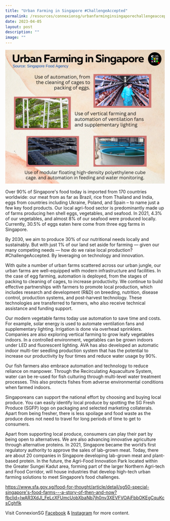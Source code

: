 ```yaml
---
title: "Urban Farming in Singapore #ChallengeAccepted"
permalink: /resources/connexionsg/urbanfarminginsingaporechallengeaccepted/
date: 2023-04-05
layout: post
description: ""
image: ""
---
```

![](/images/connexionsg/2023/urban%20farming.png)



Over 90% of Singapore's food today is imported from 170 countries worldwide: our meat from as far as Brazil, rice from Thailand and India, eggs from countries including Ukraine, Poland, and Spain – to name just a few key food products. Our local agri-food sector is predominantly made up of farms producing hen shell eggs, vegetables, and seafood. In 2021, 4.3% of our vegetables, and almost 8% of our seafood were produced locally. Currently, 30.5% of eggs eaten here come from three egg farms in Singapore.

By 2030, we aim to produce 30% of our nutritional needs locally and sustainably. But with just 1% of our land set aside for farming — given our many competing needs — how do we raise local production? #ChallengeAccepted. By leveraging on technology and innovation.

With quite a number of urban farms scattered across our urban jungle, our urban farms are well-equipped with modern infrastructure and facilities. In the case of egg farming, automation is deployed, from the stages of packing to cleaning of cages, to increase productivity. We continue to build effective partnerships with farmers to promote local production, which includes research and development (R&D) on breeding, nutrition, disease control, production systems, and post-harvest technology. These technologies are transferred to farmers, who also receive technical assistance and funding support.

Our modern vegetable farms today use automation to save time and costs. For example, solar energy is used to automate ventilation fans and supplementary lighting. Irrigation is done via overhead sprinklers. Companies are also exploring vertical farming to grow leafy vegetables indoors. In a controlled environment, vegetables can be grown indoors under LED and fluorescent lighting. AVA has also developed an automatic indoor multi-tier seedling production system that has the potential to increase our productivity by four times and reduce water usage by 90%.

Our fish farmers also embrace automation and technology to reduce reliance on manpower. Through the Recirculating Aquaculture System, water can be re-used for fish culturing through multi-level water treatment processes. This also protects fishes from adverse environmental conditions when farmed indoors.

Singaporeans can support the national effort by choosing and buying local produce. You can easily identify local produce by spotting the SG Fresh Produce (SGFP) logo on packaging and selected marketing collaterals. Apart from being fresher, there is less spoilage and food waste as the produce does not need to travel for long periods of time to get to consumers.

Apart from supporting local produce, consumers can play their part by being open to alternatives. We are also advancing innovative agriculture through alternative proteins. In 2021, Singapore became the world’s first regulatory authority to approve the sales of lab-grown meat. Today, there are about 20 companies in Singapore developing lab-grown meat and plant-based protein. In the future, the Agri-Food Innovation Park located within the Greater Sungei Kadut area, forming part of the larger Northern Agri-tech and Food Corridor, will house industries that develop high-tech urban farming solutions to meet Singapore’s food challenges. 

https://www.sfa.gov.sg/food-for-thought/article/detail/sg50-special-singapore's-food-farms---a-story-of-then-and-now?fbclid=IwAR3XdJl_FeLcXFUmcUobXbaNb7jh0nv3XEVFVOAjFbbOKEgCquKcsCghflk

Visit ConnexionSG [Facebook](https://www.facebook.com/ConnexionSG) & [Instagram](https://www.instagram.com/connexionsg/) for more content.